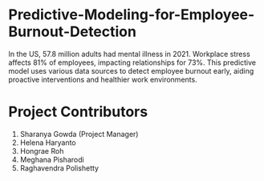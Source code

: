# Predictive-Modeling-for-Employee-Burnout-Detection
In the US, 57.8 million adults had mental illness in 2021. Workplace stress affects 81% of employees, impacting relationships for 73%. This predictive model uses various data sources to detect employee burnout early, aiding proactive interventions and healthier work environments.
# Project Contributors 
1) Sharanya Gowda (Project Manager)
2) Helena Haryanto
3) Hongrae Roh
4) Meghana Pisharodi
5) Raghavendra Polishetty


